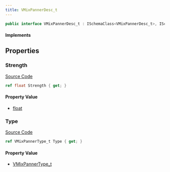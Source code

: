 ```yaml
---
title: VMixPannerDesc_t
---
```


```csharp
public interface VMixPannerDesc_t : ISchemaClass<VMixPannerDesc_t>, ISchemaField, ISchemaClass, INativeHandle
```

#### Implements

## Properties

### Strength

[Source Code](https://github.com/swiftly-solution/swiftlys2/blob/main/managed/src/SwiftlyS2.Generated/Schemas/Interfaces/VMixPannerDesc_t.cs#L19)

```csharp
ref float Strength { get; }
```

#### Property Value

- [float](https://learn.microsoft.com/dotnet/api/system.single)

### Type

[Source Code](https://github.com/swiftly-solution/swiftlys2/blob/main/managed/src/SwiftlyS2.Generated/Schemas/Interfaces/VMixPannerDesc_t.cs#L17)

```csharp
ref VMixPannerType_t Type { get; }
```

#### Property Value

- [VMixPannerType_t](/docs/api/shared/schemadefinitions/vmixpannertype_t)

